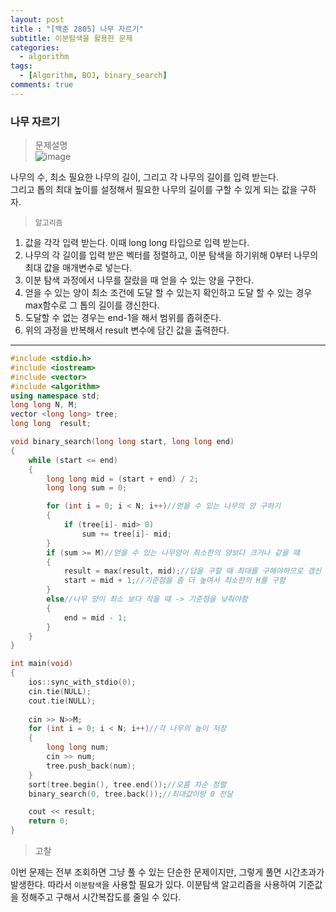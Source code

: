 ```yaml
---
layout: post
title : "[백준 2805] 나무 자르기"
subtitle: 이분탐색을 활용한 문제
categories:
  - algorithm
tags:
  - [Algorithm, BOJ, binary_search]
comments: true
---
```


### 나무 자르기

> 문제설명   
![image](https://user-images.githubusercontent.com/55472510/116962493-0f585b80-ace1-11eb-8873-94494f0fe4fc.png)


나무의 수, 최소 필요한 나무의 길이, 그리고 각 나무의 길이를 입력 받는다.   
그리고 톱의 최대 높이를 설정해서 필요한 나무의 길이를 구할 수 있게 되는 값을 구하자. 

> `알고리즘`
1. 값을 각각 입력 받는다. 이때 long long 타입으로 입력 받는다. 
2. 나무의 각 길이를 입력 받은 벡터를 정렬하고, 이분 탐색을 하기위해 0부터 나무의 최대 값을 매개변수로 넣는다.
3. 이분 탐색 과정에서 나무를 잘랐을 때 얻을 수 있는 양을 구한다.
4. 얻을 수 있는 양이 최소 조건에 도달 할 수 있는지 확인하고 도달 할 수 있는 경우 max함수로 그 톱의 길이를 갱신한다.
5. 도달할 수 없는 경우는 end-1을 해서 범위를 좁혀준다. 
6. 위의 과정을 반복해서 result 변수에 담긴 값을 출력한다. 
***
   
   

```cpp
#include <stdio.h>
#include <iostream>
#include <vector>
#include <algorithm>
using namespace std;
long long N, M;
vector <long long> tree; 
long long  result;

void binary_search(long long start, long long end)
{
	while (start <= end)
	{
		long long mid = (start + end) / 2;
		long long sum = 0;

		for (int i = 0; i < N; i++)//얻을 수 있는 나무의 양 구하기
		{
			if (tree[i]- mid> 0)
				sum += tree[i]- mid;
		}
		if (sum >= M)//얻을 수 있는 나무양이 최소한의 양보다 크거나 같을 떄
		{
			result = max(result, mid);//답을 구할 때 최대를 구해야하므로 갱신
			start = mid + 1;//기준점을 좀 더 높여서 최소한의 H를 구함 
		}
		else//나무 양이 최소 보다 작을 때 -> 기준점을 낮춰야함  
		{
			end = mid - 1;
		}
	}
}

int main(void)
{
	ios::sync_with_stdio(0);
	cin.tie(NULL);
	cout.tie(NULL);
	
	cin >> N>>M;
	for (int i = 0; i < N; i++)//각 나무의 높이 저장
	{
		long long num;
		cin >> num;
		tree.push_back(num);
	}
	sort(tree.begin(), tree.end());//오름 차순 정렬 
	binary_search(0, tree.back());//최대값이랑 0 전달

	cout << result;
	return 0;
}
```   
> 고찰   

이번 문제는 전부 조회하면 그냥 풀 수 있는 단순한 문제이지만, 그렇게 풀면 시간초과가 발생한다. 따라서 `이분탐색`을 사용할 필요가 있다.
이분탐색 알고리즘을 사용하여 기준값을 정해주고 구해서 시간복잡도를 줄일 수 있다. 


